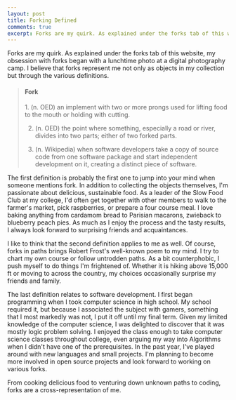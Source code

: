 ```yaml
---
layout: post
title: Forking Defined
comments: true
excerpt: Forks are my quirk. As explained under the forks tab of this website, my obsession with forks began with a lunchtime photo at a digital photography  camp. I believe that forks represent me not only as objects in my collection but through the various definitions.
---
```


Forks are my quirk. As explained under the forks tab of this website,
my obsession with forks began with a lunchtime photo at a digital photography 
camp. I believe that forks represent me not only as objects in my collection 
but through the various definitions.

<blockquote>
<h4>Fork</h4>
1. (n. OED) an implement with two or more prongs used for lifting food to the mouth
or holding with cutting.<br>

2. (n. OED) the point where something, especially a road or river, divides
into two parts; either of two forked parts.<br>

3. (n. Wikipedia) when software developers take a copy of source code 
from one software package and start independent development on it, creating 
a distinct piece of software.
</blockquote>

The first definition is probably the first one to jump into your mind when someone
mentions fork. In addition to collecting the objects themselves, I'm passionate
about delicious, sustainable food. As a leader of the Slow Food Club at my
college, I'd often get together with other members to walk to the farmer's market,
pick raspberries, or prepare a four course meal. I love baking anything from
cardamom bread to Parisian macarons, zwieback to blueberry peach pies. As much as
I enjoy the process and the tasty results, I always look forward to surprising friends
and acquaintances.

I like to think that the second definition applies to me as well. Of course,
forks in paths brings Robert Frost's well-known poem to my mind. I try to chart my own
course or follow untrodden paths.
As a bit counterphobic, I push myself to do things I'm frightened of. Whether it is
hiking above 15,000 ft or moving to across the country, my choices occasionally surprise my
friends and family.

The last definition relates to software development. I first began programming when
I took computer science in high school. My school required it, but because I associated
the subject with gamers, something that I most markedly was not, I put it off until 
my final term. Given my limited knowledge of the computer science, I was delighted
to discover that it was mostly logic problem solving. I enjoyed the class enough to 
take computer science classes throughout college, even arguing my way into Algorithms
when I didn't have one of the prerequisites. In the past year, I've played around with
new languages and small projects. I'm planning to become more involved in open source 
projects and look forward to working on various forks.

From cooking delicious food to venturing down unknown paths to coding, forks 
are a cross-representation of me.